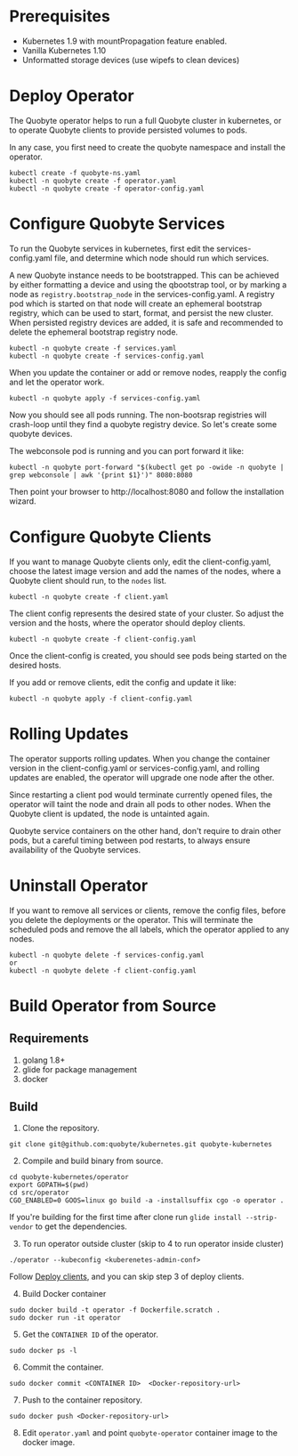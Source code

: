 # Prerequisites
- Kubernetes 1.9 with mountPropagation feature enabled.
- Vanilla Kubernetes 1.10
- Unformatted storage devices (use wipefs to clean devices)

# Deploy Operator
The Quobyte operator helps to run a full Quobyte cluster in kubernetes, or to
operate Quobyte clients to provide persisted volumes to pods.

In any case, you first need to create the quobyte namespace and install the operator.
```
kubectl create -f quobyte-ns.yaml
kubectl -n quobyte create -f operator.yaml
kubectl -n quobyte create -f operator-config.yaml
```

# Configure Quobyte Services
To run the Quobyte services in kubernetes, first edit the services-config.yaml file,
and determine which node should run which services.

A new Quobyte instance needs to be bootstrapped. This can be achieved by either formatting
a device and using the qbootstrap tool, or by marking a node as `registry.bootstrap_node`
in the services-config.yaml. A registry pod which is started on that node will
create an ephemeral bootstrap registry, which can be used to start, format,
and persist the new cluster. When persisted registry devices are added, it is safe
and recommended to delete the ephemeral bootstrap registry node.
```
kubectl -n quobyte create -f services.yaml
kubectl -n quobyte create -f services-config.yaml
```

When you update the container or add or remove nodes, reapply the config and
let the operator work.

```
kubectl -n quobyte apply -f services-config.yaml
```

Now you should see all pods running. The non-bootsrap registries will crash-loop
until they find a quobyte registry device. So let's create some quobyte devices.

The webconsole pod is running and you can port forward it like:
```
kubectl -n quobyte port-forward "$(kubectl get po -owide -n quobyte | grep webconsole | awk '{print $1}')" 8080:8080
```

Then point your browser to http://localhost:8080 and follow the installation wizard.


# Configure Quobyte Clients
If you want to manage Quobyte clients only, edit the client-config.yaml,
choose the latest image version and add the names of the nodes, where a
Quobyte client should run, to the `nodes` list.

```
kubectl -n quobyte create -f client.yaml
```

The client config represents the desired state of your cluster. So adjust the
version and the hosts, where the operator should deploy clients.

```
kubectl -n quobyte create -f client-config.yaml
```

Once the client-config is created, you should see pods being started on the
desired hosts.

If you add or remove clients, edit the config and update it like:

```
kubectl -n quobyte apply -f client-config.yaml
```

# Rolling Updates
The operator supports rolling updates. When you change the container version
in the client-config.yaml or services-config.yaml, and rolling updates are enabled, the operator will upgrade one node after the other.

Since restarting a client pod would terminate currently opened files, the operator will taint the node and drain all pods to other nodes. When the
Quobyte client is updated, the node is untainted again.

Quobyte service containers on the other hand, don't require to drain other pods,
but a careful timing between pod restarts, to always ensure availability of
the Quobyte services.

# Uninstall Operator
If you want to remove all services or clients, remove the config files, before
you delete the deployments or the operator. This will terminate the scheduled pods and remove the all labels, which the operator applied to any nodes.
```
kubectl -n quobyte delete -f services-config.yaml
or
kubectl -n quobyte delete -f client-config.yaml
```

# Build Operator from Source

## Requirements
1. golang 1.8+
2. glide for package management
3. docker

## Build
1. Clone the repository.
```
git clone git@github.com:quobyte/kubernetes.git quobyte-kubernetes
```
2. Compile and build binary from source.
```
cd quobyte-kubernetes/operator
export GOPATH=$(pwd)
cd src/operator
CGO_ENABLED=0 GOOS=linux go build -a -installsuffix cgo -o operator .
```
If you're building for the first time after clone run ``glide install --strip-vendor`` to get the dependencies.

3. To run operator outside cluster (skip to 4 to run operator inside cluster)
```
./operator --kubeconfig <kuberenetes-admin-conf>
```
  Follow [Deploy clients](#deploy-clients), and you can skip step 3 of deploy clients.

4. Build Docker container
```
sudo docker build -t operator -f Dockerfile.scratch .
sudo docker run -it operator
```
5. Get the ``CONTAINER ID`` of the operator.
```
sudo docker ps -l
```
6. Commit the container.
```
sudo docker commit <CONTAINER ID>  <Docker-repository-url>
```
7. Push to the container repository.
```
sudo docker push <Docker-repository-url>
```
8. Edit ``operator.yaml`` and point ``quobyte-operator`` container image to the docker image.

